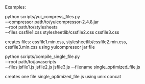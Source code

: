 Examples:

python scripts/yui_compress_files.py \
--compressor path/to/yuicompressor-2.4.8.jar \
--root path/to/stylesheets \
--files cssfile1.css stylesheetlib/cssfile2.css cssfile3.css

creates files: cssfile1.min.css, stylesheetlib/cssfile2.min.css, cssfile3.min.css using yuicompressor jar file

python scripts/compile_single_file.py \
--root path/to/javascripts \
--files jsfile1.js jsfile2.js jsfile3.js
--filename single_optimized_file.js

creates one file single_optimized_file.js using unix concat

